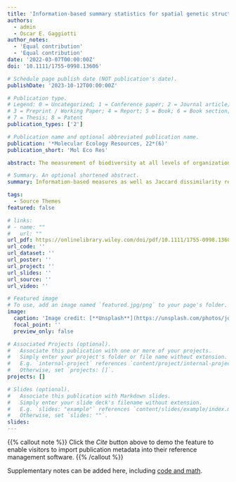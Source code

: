 ```yaml
---
title: 'Information‐based summary statistics for spatial genetic structure inference'
authors:
  - admin
  - Oscar E. Gaggiotti
author_notes:
  - 'Equal contribution'
  - 'Equal contribution'
date: '2022-03-07T00:00:00Z'
doi: '10.1111/1755-0998.13606'

# Schedule page publish date (NOT publication's date).
publishDate: '2023-10-12T00:00:00Z'

# Publication type.
# Legend: 0 = Uncategorized; 1 = Conference paper; 2 = Journal article;
# 3 = Preprint / Working Paper; 4 = Report; 5 = Book; 6 = Book section;
# 7 = Thesis; 8 = Patent
publication_types: ['2']

# Publication name and optional abbreviated publication name.
publication: '*Molecular Ecology Resources, 22*(6)'
publication_short: 'Mol Eco Res'

abstract: The measurement of biodiversity at all levels of organization is an essential first step to understand the ecological and evolutionary processes that drive spatial patterns of biodiversity. Ecologists have explored the use of a large range of different summary statistics and have come to the view that information-based summary statistics, and in particular so-called Hill numbers, are a useful tool to measure biodiversity. Population geneticists, on the other hand, have focused largely on summary statistics based on heterozygosity and measures of allelic richness. However, recent studies proposed the adoption of information-based summary statistics in population genetics studies. Here, we performed a comprehensive assessment of the power of this family of summary statistics to inform regarding spatial patterns of genetic diversity and we compared it with that of traditional population genetics approaches, namely measures based on allelic richness and heterozygosity. To give an unbiased evaluation, we used three machine learning methods to test the performance of different sets of summary statistics to discriminate between spatial scenarios. We defined three distinct sets, (i) one based on allelic richness measures which included the Jaccard index, (ii) a set based on heterozygosity that included FST and (iii) a set based on Hill numbers derived from Shannon entropy, which included the recently proposed Shannon differentiation, ΔD. The results showed that the last of these performed as well or, under some specific spatial scenarios, even better than the traditional population genetics measures. Interestingly, we found that a rarely or never used genetic differentiation measure based on allelic richness, Jaccard dissimilarity (J), showed the highest discriminatory power to discriminate among spatial scenarios, followed by Shannon differentiation ΔD. We concluded, therefore, that information-based measures as well as Jaccard dissimilarity represent excellent additions to the population genetics toolkit.

# Summary. An optional shortened abstract.
summary: Information-based measures as well as Jaccard dissimilarity represent excellent additions to the population genetics toolkit.

tags:
  - Source Themes
featured: false

# links:
# - name: ""
#   url: ""
url_pdf: https://onlinelibrary.wiley.com/doi/pdf/10.1111/1755-0998.13606
url_code: ''
url_dataset: ''
url_poster: ''
url_project: ''
url_slides: ''
url_source: ''
url_video: ''

# Featured image
# To use, add an image named `featured.jpg/png` to your page's folder.
image:
  caption: 'Image credit: [**Unsplash**](https://unsplash.com/photos/jdD8gXaTZsc)'
  focal_point: ''
  preview_only: false

# Associated Projects (optional).
#   Associate this publication with one or more of your projects.
#   Simply enter your project's folder or file name without extension.
#   E.g. `internal-project` references `content/project/internal-project/index.md`.
#   Otherwise, set `projects: []`.
projects: []

# Slides (optional).
#   Associate this publication with Markdown slides.
#   Simply enter your slide deck's filename without extension.
#   E.g. `slides: "example"` references `content/slides/example/index.md`.
#   Otherwise, set `slides: ""`.
slides:
---
```


{{% callout note %}}
Click the _Cite_ button above to demo the feature to enable visitors to import publication metadata into their reference management software.
{{% /callout %}}

Supplementary notes can be added here, including [code and math](https://wowchemy.com/docs/content/writing-markdown-latex/).
